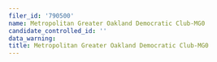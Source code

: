 ```yaml
---
filer_id: '790500'
name: Metropolitan Greater Oakland Democratic Club-MG0
candidate_controlled_id: ''
data_warning:
title: Metropolitan Greater Oakland Democratic Club-MG0
---
```

